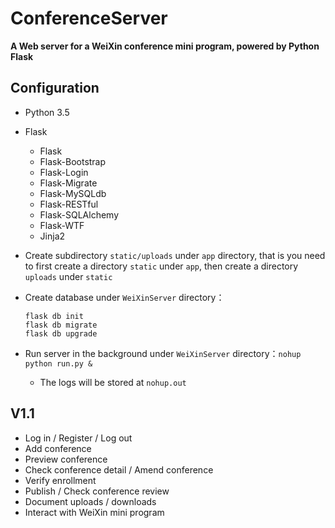 # ConferenceServer
**A Web server for a WeiXin conference mini program, powered by Python Flask**



## Configuration

- Python 3.5

- Flask

  - Flask
  - Flask-Bootstrap
  - Flask-Login
  - Flask-Migrate
  - Flask-MySQLdb
  - Flask-RESTful
  - Flask-SQLAlchemy
  - Flask-WTF
  - Jinja2

- Create subdirectory `static/uploads` under `app` directory, that is you need to first create a directory `static` under `app`, then create a directory `uploads` under `static`

- Create database under `WeiXinServer` directory：

  ```
  flask db init
  flask db migrate
  flask db upgrade
  ```

- Run server in the background under `WeiXinServer` directory：`nohup python run.py &`
  - The logs will be stored at `nohup.out`

## V1.1

- Log in / Register / Log out
- Add conference
- Preview conference
- Check conference detail / Amend conference
- Verify enrollment
- Publish / Check conference review
- Document uploads / downloads
- Interact with WeiXin mini program
